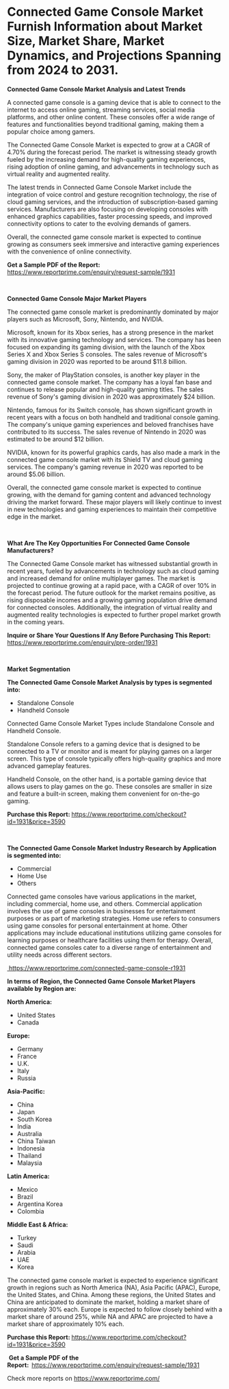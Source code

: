 <p><h1>Connected Game Console Market Furnish Information about Market Size, Market Share, Market Dynamics, and Projections Spanning from 2024 to 2031.</h1></p><p><strong>Connected Game Console Market Analysis and Latest Trends</strong></p>
<p><p>A connected game console is a gaming device that is able to connect to the internet to access online gaming, streaming services, social media platforms, and other online content. These consoles offer a wide range of features and functionalities beyond traditional gaming, making them a popular choice among gamers.</p><p>The Connected Game Console Market is expected to grow at a CAGR of 4.70% during the forecast period. The market is witnessing steady growth fueled by the increasing demand for high-quality gaming experiences, rising adoption of online gaming, and advancements in technology such as virtual reality and augmented reality.</p><p>The latest trends in Connected Game Console Market include the integration of voice control and gesture recognition technology, the rise of cloud gaming services, and the introduction of subscription-based gaming services. Manufacturers are also focusing on developing consoles with enhanced graphics capabilities, faster processing speeds, and improved connectivity options to cater to the evolving demands of gamers.</p><p>Overall, the connected game console market is expected to continue growing as consumers seek immersive and interactive gaming experiences with the convenience of online connectivity.</p></p>
<p><strong>Get a Sample PDF of the Report:&nbsp;</strong> <a href="https://www.reportprime.com/enquiry/request-sample/1931">https://www.reportprime.com/enquiry/request-sample/1931</a></p>
<p>&nbsp;</p>
<p><strong>Connected Game Console Major Market Players</strong></p>
<p><p>The connected game console market is predominantly dominated by major players such as Microsoft, Sony, Nintendo, and NVIDIA. </p><p>Microsoft, known for its Xbox series, has a strong presence in the market with its innovative gaming technology and services. The company has been focused on expanding its gaming division, with the launch of the Xbox Series X and Xbox Series S consoles. The sales revenue of Microsoft's gaming division in 2020 was reported to be around $11.8 billion.</p><p>Sony, the maker of PlayStation consoles, is another key player in the connected game console market. The company has a loyal fan base and continues to release popular and high-quality gaming titles. The sales revenue of Sony's gaming division in 2020 was approximately $24 billion.</p><p>Nintendo, famous for its Switch console, has shown significant growth in recent years with a focus on both handheld and traditional console gaming. The company's unique gaming experiences and beloved franchises have contributed to its success. The sales revenue of Nintendo in 2020 was estimated to be around $12 billion.</p><p>NVIDIA, known for its powerful graphics cards, has also made a mark in the connected game console market with its Shield TV and cloud gaming services. The company's gaming revenue in 2020 was reported to be around $5.06 billion.</p><p>Overall, the connected game console market is expected to continue growing, with the demand for gaming content and advanced technology driving the market forward. These major players will likely continue to invest in new technologies and gaming experiences to maintain their competitive edge in the market.</p></p>
<p>&nbsp;</p>
<p><strong>What Are The Key Opportunities For Connected Game Console Manufacturers?</strong></p>
<p><p>The Connected Game Console market has witnessed substantial growth in recent years, fueled by advancements in technology such as cloud gaming and increased demand for online multiplayer games. The market is projected to continue growing at a rapid pace, with a CAGR of over 10% in the forecast period. The future outlook for the market remains positive, as rising disposable incomes and a growing gaming population drive demand for connected consoles. Additionally, the integration of virtual reality and augmented reality technologies is expected to further propel market growth in the coming years.</p></p>
<p><strong>Inquire or Share Your Questions If Any Before Purchasing This Report:</strong> <a href="https://www.reportprime.com/enquiry/pre-order/1931">https://www.reportprime.com/enquiry/pre-order/1931</a></p>
<p>&nbsp;</p>
<p><strong>Market Segmentation</strong></p>
<p><strong>The Connected Game Console Market Analysis by types is segmented into:</strong></p>
<p><ul><li>Standalone Console</li><li>Handheld Console</li></ul></p>
<p><p>Connected Game Console Market Types include Standalone Console and Handheld Console.</p><p>Standalone Console refers to a gaming device that is designed to be connected to a TV or monitor and is meant for playing games on a larger screen. This type of console typically offers high-quality graphics and more advanced gameplay features.</p><p>Handheld Console, on the other hand, is a portable gaming device that allows users to play games on the go. These consoles are smaller in size and feature a built-in screen, making them convenient for on-the-go gaming.</p></p>
<p><strong>Purchase this Report:&nbsp;</strong><a href="https://www.reportprime.com/checkout?id=1931&price=3590">https://www.reportprime.com/checkout?id=1931&price=3590</a></p>
<p>&nbsp;</p>
<p><strong>The Connected Game Console Market Industry Research by Application is segmented into:</strong></p>
<p><ul><li>Commercial</li><li>Home Use</li><li>Others</li></ul></p>
<p><p>Connected game consoles have various applications in the market, including commercial, home use, and others. Commercial application involves the use of game consoles in businesses for entertainment purposes or as part of marketing strategies. Home use refers to consumers using game consoles for personal entertainment at home. Other applications may include educational institutions utilizing game consoles for learning purposes or healthcare facilities using them for therapy. Overall, connected game consoles cater to a diverse range of entertainment and utility needs across different sectors.</p></p>
<p><a href="https://www.reportprime.com/connected-game-console-r1931">&nbsp;https://www.reportprime.com/connected-game-console-r1931</a></p>
<p><strong>In terms of Region, the Connected Game Console Market Players available by Region are:</strong></p>
<p>
    <p> <strong> North America: </strong>
        <ul>
            <li>United States</li>
            <li>Canada</li>
        </ul>
        </p> 
    <p> <strong> Europe: </strong>
        <ul>
            <li>Germany</li>
            <li>France</li>
            <li>U.K.</li>
            <li>Italy</li>
            <li>Russia</li>
        </ul>
        </p> 
    <p> <strong> Asia-Pacific: </strong>
        <ul>
            <li>China</li>
            <li>Japan</li>
            <li>South Korea</li>
            <li>India</li>
            <li>Australia</li>
            <li>China Taiwan</li>
            <li>Indonesia</li>
            <li>Thailand</li>
            <li>Malaysia</li>
        </ul>
        </p> 
    <p> <strong> Latin America: </strong>
        <ul>
            <li>Mexico</li>
            <li>Brazil</li>
            <li>Argentina Korea</li>
            <li>Colombia</li>
        </ul>
        </p> 
    <p> <strong> Middle East & Africa: </strong>
        <ul>
            <li>Turkey</li>
            <li>Saudi</li>
            <li>Arabia</li>
            <li>UAE</li>
            <li>Korea</li>
        </ul>
    </p>
    </p>
<p><p>The connected game console market is expected to experience significant growth in regions such as North America (NA), Asia Pacific (APAC), Europe, the United States, and China. Among these regions, the United States and China are anticipated to dominate the market, holding a market share of approximately 30% each. Europe is expected to follow closely behind with a market share of around 25%, while NA and APAC are projected to have a market share of approximately 10% each.</p></p>
<p><strong>Purchase this Report: </strong><a href="https://www.reportprime.com/checkout?id=1931&price=3590">https://www.reportprime.com/checkout?id=1931&price=3590</a></p>
<p>&nbsp;<strong>Get a Sample PDF of the Report:&nbsp;&nbsp;</strong><a href="https://www.reportprime.com/enquiry/request-sample/1931">https://www.reportprime.com/enquiry/request-sample/1931</a></p>
<p><strong></strong></p>
<p>Check more reports on <a href="https://www.reportprime.com/">https://www.reportprime.com/</a></p>